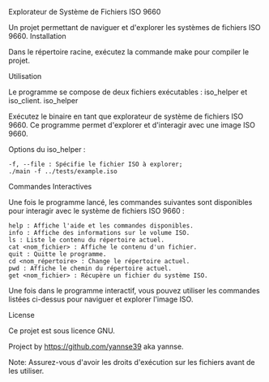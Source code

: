 Explorateur de Système de Fichiers ISO 9660

Un projet permettant de naviguer et d'explorer les systèmes de fichiers ISO 9660.
Installation

Dans le répertoire racine, exécutez la commande make pour compiler le projet.

Utilisation

Le programme se compose de deux fichiers exécutables : iso_helper et iso_client.
iso_helper

Exécutez le binaire en tant que explorateur de système de fichiers ISO 9660. Ce programme permet d'explorer et d'interagir avec une image ISO 9660.

Options du iso_helper :

    -f, --file : Spécifie le fichier ISO à explorer;
    ./main -f ../tests/example.iso

Commandes Interactives

Une fois le programme lancé, les commandes suivantes sont disponibles pour interagir avec le système de fichiers ISO 9660 :

    help : Affiche l'aide et les commandes disponibles.
    info : Affiche des informations sur le volume ISO.
    ls : Liste le contenu du répertoire actuel.
    cat <nom_fichier> : Affiche le contenu d'un fichier.
    quit : Quitte le programme.
    cd <nom_répertoire> : Change le répertoire actuel.
    pwd : Affiche le chemin du répertoire actuel.
    get <nom_fichier> : Récupère un fichier du système ISO.
Une fois dans le programme interactif, vous pouvez utiliser les commandes listées ci-dessus pour naviguer et explorer l'image ISO.

License

Ce projet est sous licence GNU.

Project by https://github.com/yannse39 aka yannse.

Note: Assurez-vous d'avoir les droits d'exécution sur les fichiers avant de les utiliser.